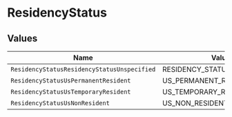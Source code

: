 # ResidencyStatus


## Values

| Name                                        | Value                                       |
| ------------------------------------------- | ------------------------------------------- |
| `ResidencyStatusResidencyStatusUnspecified` | RESIDENCY_STATUS_UNSPECIFIED                |
| `ResidencyStatusUsPermanentResident`        | US_PERMANENT_RESIDENT                       |
| `ResidencyStatusUsTemporaryResident`        | US_TEMPORARY_RESIDENT                       |
| `ResidencyStatusUsNonResident`              | US_NON_RESIDENT                             |